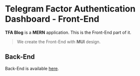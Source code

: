 # Telegram Factor Authentication Dashboard - Front-End

**TFA Blog** is a **MERN** application. This is the Front-End part of it.

> We create the Front-End with **MUI** design.

## Back-End

Back-End is available [here](https://github.com/telesoft/blog-backend).